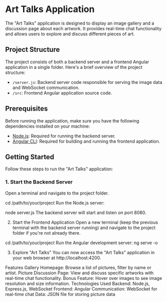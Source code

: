 # Art Talks Application

The "Art Talks" application is designed to display an image gallery and a discussion page about each artwork. It provides real-time chat functionality and allows users to explore and discuss different pieces of art.

## Project Structure

The project consists of both a backend server and a frontend Angular application in a single folder. Here's a brief overview of the project structure:

- `/server.js`: Backend server code responsible for serving the image data and WebSocket communication.
- `/src`: Frontend Angular application source code.

## Prerequisites

Before running the application, make sure you have the following dependencies installed on your machine:

- [Node.js](https://nodejs.org/): Required for running the backend server.
- [Angular CLI](https://angular.io/cli): Required for building and running the frontend application.

## Getting Started

Follow these steps to run the "Art Talks" application:

### 1. Start the Backend Server

Open a terminal and navigate to the project folder.

cd /path/to/your/project
Run the Node.js server:

node server.js
The backend server will start and listen on port 8080.

2. Start the Frontend Application
   Open a new terminal (keep the previous terminal with the backend server running) and navigate to the project folder if you're not already there.

cd /path/to/your/project
Run the Angular development server:
ng serve -o

3. Explore "Art Talks"
   You can now access the "Art Talks" application in your web browser at http://localhost:4200.

Features
Gallery Homepage: Browse a list of pictures, filter by name or artist.
Picture Discussion Page: View and discuss specific artworks with real-time chat functionality.
Bonus Feature: Hover over images to see image resolution and size information.
Technologies Used
Backend: Node.js, Express.js, WebSocket
Frontend: Angular
Communication: WebSocket for real-time chat
Data: JSON file for storing picture data
